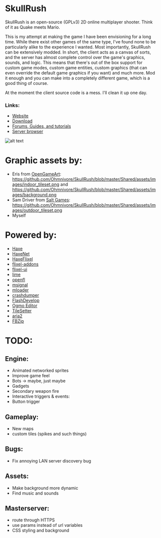# SkullRush
SkullRush is an open-source (GPLv3) 2D online multiplayer shooter. Think of it as Quake meets Mario.

This is my attempt at making the game I have been envisioning for a long time. While there exist
other games of the same type, I've found none to be particularly alike to the experience I wanted.
Most importantly, SkullRush can be extensively modded. In short, the client acts as a canvas of sorts, and the server has almost complete control over the game's graphics, sounds, and logic. This means that there's out of the box support for custom game modes, custom game entities, custom graphics (that can even override the default game graphics if you want) and much more. Mod it enough and you can make into a completely different game, which is a good thing of course.

At the moment the client source code is a mess. I'll clean it up one day.

### Links:
* [Website](http://ohmnivore.github.io/)
* [Download](http://skullrush.elementfx.com/smf/index.php?topic=2.0)
* [Forums, Guides, and tutorials](http://skullrush.elementfx.com/smf/index.php)
* [Server browser](http://ms.skullrush.elementfx.com/)

![alt text](https://github.com/Ohmnivore/SkullRush/raw/master/SCREENSHOT.png "")

# Graphic assets by:
* Eris from [OpenGameArt](http://opengameart.org/content/sci-fi-platform-tiles): https://github.com/Ohmnivore/SkullRush/blob/master/Shared/assets/images/indoor_tileset.png and https://github.com/Ohmnivore/SkullRush/blob/master/Shared/assets/images/background.png
* Sam Driver from [Salt Games](http://www.saltgames.com/): https://github.com/Ohmnivore/SkullRush/blob/master/Shared/assets/images/outdoor_tileset.png
* Myself

# Powered by:
* [Haxe](http://haxe.org/)
* [HaxeNet](https://github.com/Ohmnivore/HaxeNet)
* [HaxeFlixel](http://haxeflixel.com/)
* [flixel-addons](https://github.com/HaxeFlixel/flixel-addons)
* [flixel-ui](https://github.com/HaxeFlixel/flixel-ui)
* [lime](https://github.com/openfl/lime)
* [openfl](http://www.openfl.org/)
* [msignal](https://github.com/massiveinteractive/msignal)
* [mloader](https://github.com/massiveinteractive/mloader)
* [crashdumper](https://github.com/larsiusprime/crashdumper)
* [FlashDevelop](http://www.flashdevelop.org/)
* [Ogmo Editor](http://www.ogmoeditor.com/)
* [TileSetter](https://github.com/Ohmnivore/TileSetter)
* [aria2](https://github.com/tatsuhiro-t/aria2)
* [FBZip](http://www.freebyte.com/fbzip/)


# TODO:

## Engine:
* Animated networked sprites
* Improve game feel
* Bots -> maybe, just maybe
* Gadgets
* Secondary weapon fire
* Interactive triggers & events:
 * Button trigger


## Gameplay:
* New maps
* custom tiles (spikes and such things)


## Bugs:
* Fix annoying LAN server discovery bug


## Assets:
* Make background more dynamic
* Find music and sounds


## Masterserver:
* route through HTTPS
* use params instead of url variables
* CSS styling and background
